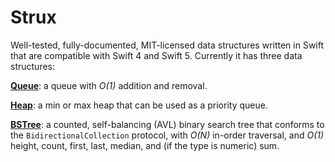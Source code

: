 # Strux

Well-tested, fully-documented, MIT-licensed data structures written in Swift that are compatible with Swift 4 and Swift 5. Currently it has three data structures:

**[Queue](https://ricks.github.io/Strux/Structs/Queue.html)**: a queue with *O(1)* addition and removal.

**[Heap](https://ricks.github.io/Strux/Structs/Heap.html)**: a min or max heap that can be used as a priority queue.

**[BSTree](https://ricks.github.io/Strux/Classes/BSTree.html)**: a counted, self-balancing (AVL) binary search tree that conforms to the `BidirectionalCollection` protocol, with *O(N)* in-order traversal, and *O(1)* height, count, first, last, median, and (if the type is numeric) sum.
